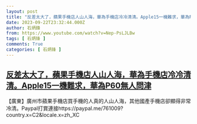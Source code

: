 ```yaml
---
layout: post
title: "反差太大了，蘋果手機店人山人海，華為手機店冷冷清清。Apple15一機難求，華為P60無人問津"
date: 2023-09-22T23:32:44.000Z
author: 石炳鋒
from: https://www.youtube.com/watch?v=Nep-PsLJLBw
tags: [ 石炳锋 ]
comments: True
categories: [ 石炳锋 ]
---
```

<!--1695425564000-->
[反差太大了，蘋果手機店人山人海，華為手機店冷冷清清。Apple15一機難求，華為P60無人問津](https://www.youtube.com/watch?v=Nep-PsLJLBw)
------

<div>
【廣東】廣州市蘋果手機店買手機的人真的人山人海，其他國產手機店卻顯得非常冷清。Paypal打賞連接https://paypal.me/761009?country.x=C2&locale.x=zh_XC
</div>
